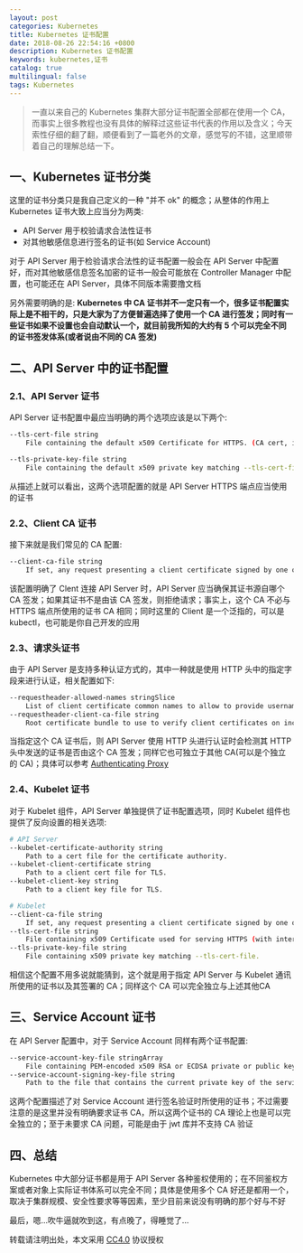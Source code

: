 ```yaml
---
layout: post
categories: Kubernetes
title: Kubernetes 证书配置
date: 2018-08-26 22:54:16 +0800
description: Kubernetes 证书配置
keywords: kubernetes,证书
catalog: true
multilingual: false
tags: Kubernetes
---
```


> 一直以来自己的 Kubernetes 集群大部分证书配置全部都在使用一个 CA，而事实上很多教程也没有具体的解释过这些证书代表的作用以及含义；今天索性仔细的翻了翻，顺便看到了一篇老外的文章，感觉写的不错，这里顺带着自己的理解总结一下。

## 一、Kubernetes 证书分类

这里的证书分类只是我自己定义的一种 "并不 ok" 的概念；从整体的作用上 Kubernetes 证书大致上应当分为两类:

- API Server 用于校验请求合法性证书
- 对其他敏感信息进行签名的证书(如 Service Account)

对于 API Server 用于检验请求合法性的证书配置一般会在 API Server 中配置好，而对其他敏感信息签名加密的证书一般会可能放在 Controller Manager 中配置，也可能还在 API Server，具体不同版本需要撸文档

另外需要明确的是: **Kubernetes 中 CA 证书并不一定只有一个，很多证书配置实际上是不相干的，只是大家为了方便普遍选择了使用一个 CA 进行签发；同时有一些证书如果不设置也会自动默认一个，就目前我所知的大约有 5 个可以完全不同的证书签发体系(或者说由不同的 CA 签发)**

## 二、API Server 中的证书配置

### 2.1、API Server 证书
API Server 证书配置中最应当明确的两个选项应该是以下两个:

```sh
--tls-cert-file string
    File containing the default x509 Certificate for HTTPS. (CA cert, if any, concatenated after server cert). If HTTPS serving is enabled, and --tls-cert-file and --tls-private-key-file are not provided, a self-signed certificate and key are generated for the public address and saved to the directory specified by --cert-dir.

--tls-private-key-file string
    File containing the default x509 private key matching --tls-cert-file.
```

从描述上就可以看出，这两个选项配置的就是 API Server HTTPS 端点应当使用的证书

### 2.2、Client CA 证书

接下来就是我们常见的 CA 配置:

```sh
--client-ca-file string
    If set, any request presenting a client certificate signed by one of the authorities in the client-ca-file is authenticated with an identity corresponding to the CommonName of the client certificate.
```

该配置明确了 Clent 连接 API Server 时，API Server 应当确保其证书源自哪个 CA 签发；如果其证书不是由该 CA 签发，则拒绝请求；事实上，这个 CA 不必与 HTTPS 端点所使用的证书 CA 相同；同时这里的 Client 是一个泛指的，可以是 kubectl，也可能是你自己开发的应用

### 2.3、请求头证书

由于 API Server 是支持多种认证方式的，其中一种就是使用 HTTP 头中的指定字段来进行认证，相关配置如下:

``` sh
--requestheader-allowed-names stringSlice
    List of client certificate common names to allow to provide usernames in headers specified by --requestheader-username-headers. If empty, any client certificate validated by the authorities in --requestheader-client-ca-file is allowed.
--requestheader-client-ca-file string
    Root certificate bundle to use to verify client certificates on incoming requests before trusting usernames in headers specified by --requestheader-username-headers. WARNING: generally do not depend on authorization being already done for incoming requests.
```

当指定这个 CA 证书后，则 API Server 使用 HTTP 头进行认证时会检测其 HTTP 头中发送的证书是否由这个 CA 签发；同样它也可独立于其他 CA(可以是个独立的 CA)；具体可以参考 [Authenticating Proxy](https://kubernetes.io/docs/reference/access-authn-authz/authentication/#authenticating-proxy)

### 2.4、Kubelet 证书

对于 Kubelet 组件，API Server 单独提供了证书配置选项，同时 Kubelet 组件也提供了反向设置的相关选项:

```sh
# API Server
--kubelet-certificate-authority string
    Path to a cert file for the certificate authority.
--kubelet-client-certificate string
    Path to a client cert file for TLS.
--kubelet-client-key string
    Path to a client key file for TLS.

# Kubelet
--client-ca-file string
    If set, any request presenting a client certificate signed by one of the authorities in the client-ca-file is authenticated with an identity corresponding to the CommonName of the client certificate.
--tls-cert-file string
    File containing x509 Certificate used for serving HTTPS (with intermediate certs, if any, concatenated after server cert). If --tls-cert-file and --tls-private-key-file are not provided, a self-signed certificate and key are generated for the public address and saved to the directory passed to --cert-dir.
--tls-private-key-file string
    File containing x509 private key matching --tls-cert-file.
```

相信这个配置不用多说就能猜到，这个就是用于指定 API Server 与 Kubelet 通讯所使用的证书以及其签署的 CA；同样这个 CA 可以完全独立与上述其他CA

## 三、Service Account 证书

在 API Server 配置中，对于 Service Account 同样有两个证书配置:

```sh
--service-account-key-file stringArray
    File containing PEM-encoded x509 RSA or ECDSA private or public keys, used to verify ServiceAccount tokens. The specified file can contain multiple keys, and the flag can be specified multiple times with different files. If unspecified, --tls-private-key-file is used. Must be specified when --service-account-signing-key is provided
--service-account-signing-key-file string
    Path to the file that contains the current private key of the service account token issuer. The issuer will sign issued ID tokens with this private key. (Requires the 'TokenRequest' feature gate.)
```

这两个配置描述了对 Service Account 进行签名验证时所使用的证书；不过需要注意的是这里并没有明确要求证书 CA，所以这两个证书的 CA 理论上也是可以完全独立的；至于未要求 CA 问题，可能是由于 jwt 库并不支持 CA 验证

## 四、总结

Kubernetes 中大部分证书都是用于 API Server 各种鉴权使用的；在不同鉴权方案或者对象上实际证书体系可以完全不同；具体是使用多个 CA 好还是都用一个，取决于集群规模、安全性要求等等因素，至少目前来说没有明确的那个好与不好

最后，嗯...吹牛逼就吹到这，有点晚了，得睡觉了...

转载请注明出处，本文采用 [CC4.0](http://creativecommons.org/licenses/by-nc-nd/4.0/) 协议授权
